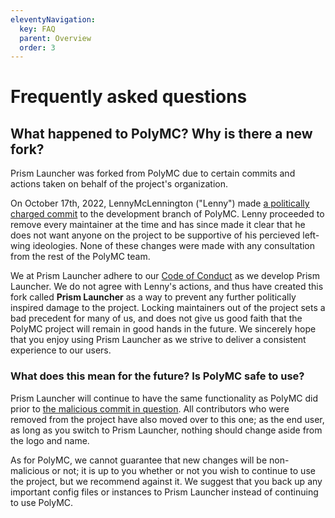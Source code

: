 ```yaml
---
eleventyNavigation:
  key: FAQ
  parent: Overview
  order: 3
---
```


# Frequently asked questions

## What happened to PolyMC? Why is there a new fork?

Prism Launcher was forked from PolyMC due to certain commits and actions taken on behalf of the project's organization.

On October 17th, 2022, LennyMcLennington ("Lenny") made [a politically charged commit](https://github.com/PolyMC/PolyMC/commit/ccf282593dcdbe189c99b81b8bc90cb203aed3ee) to the development branch of PolyMC. Lenny proceeded to remove every maintainer at the time and has since made it clear that he does not want anyone on the project to be supportive of his percieved left-wing ideologies. None of these changes were made with any consultation from the rest of the PolyMC team.

We at Prism Launcher adhere to our [Code of Conduct](https://github.com/PrismLauncher/PrismLauncher/blob/develop/CODE_OF_CONDUCT.md) as we develop Prism Launcher. We do not agree with Lenny's actions, and thus have created this fork called **Prism Launcher** as a way to prevent any further politically inspired damage to the project. Locking maintainers out of the project sets a bad precedent for many of us, and does not give us good faith that the PolyMC project will remain in good hands in the future. We sincerely hope that you enjoy using Prism Launcher as we strive to deliver a consistent experience to our users.

### What does this mean for the future? Is PolyMC safe to use?

Prism Launcher will continue to have the same functionality as PolyMC did prior to [the malicious commit in question](https://github.com/PolyMC/PolyMC/commit/ccf282593dcdbe189c99b81b8bc90cb203aed3ee). All contributors who were removed from the project have also moved over to this one; as the end user, as long as you switch to Prism Launcher, nothing should change aside from the logo and name.

As for PolyMC, we cannot guarantee that new changes will be non-malicious or not; it is up to you whether or not you wish to continue to use the project, but we recommend against it. We suggest that you back up any important config files or instances to Prism Launcher instead of continuing to use PolyMC.
